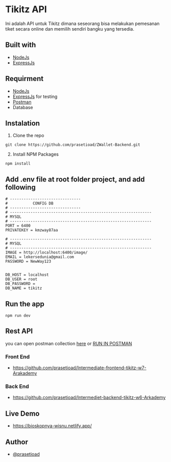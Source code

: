 # Tikitz API

<!--- These are examples. See https://shields.io for others or to customize this set of shields. You might want to include dependencies, project status and licence info here --->
Ini adalah API untuk Tikitz dimana seseorang bisa melakukan pemesanan tiket secara online dan memilih sendiri bangku yang tersedia.

## Built with

* [NodeJs](https://nodejs.org/en/)
* [ExpressJs](https://expressjs.com/)

## Requirment
* [NodeJs](https://nodejs.org/en/)
* [ExpressJs](https://expressjs.com/) for testing
* [Postman](https://www.postman.com/)
* Database


## Instalation
1. Clone the repo

```
git clone https://github.com/prasetioad/ZWallet-Backend.git

```
2. Install NPM Packages 
```
npm install
```
## Add .env file at root folder project, and add following
```
# -------------------------------
#           CONFIG DB
# -------------------------------
# --------------------------------------------------------------
# MYSQL
# --------------------------------------------------------------
PORT = 6400
PRIVATEKEY = kmzway87aa

# --------------------------------------------------------------
# MYSQL
# --------------------------------------------------------------
IMAGE = http://localhost:6400/image/
EMAIL = lekersedunia@gmail.com
PASSWORD = NewWay123


DB_HOST = localhost
DB_USER = root
DB_PASSWORD = 
DB_NAME = tikitz
```
## Run the app
``` 
npm run dev 
```

## Rest API
you can open postman collection [here](https://documenter.getpostman.com/view/14778352/TzRa6PEG)
or
[RUN IN POSTMAN](https://www.getpostman.com/collections/9ae47d30b8f57603a077)

### Front End
* https://github.com/prasetioad/Intermediate-frontend-tikitz-w7-Arakademy

### Back End
* https://github.com/prasetioad/Intermediet-backend-tikitz-w6-Arkademy

## Live Demo
* https://bioskopnya-wisnu.netlify.app/

## Author
* [@prasetioad](https://github.com/prasetioad)

